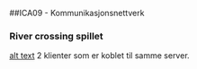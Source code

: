 ##ICA09 - Kommunikasjonsnettverk</br>
### River crossing spillet

[alt text](https://i.gyazo.com/cd7066d9f10e0443f774723437c44a11.gif "Bilde av 2 klienter koblet til samme server")
2 klienter som er koblet til samme server. 
